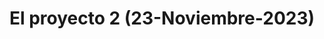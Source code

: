 ---
title: "El proyecto 2 (23-Noviembre-2023)"
link: "/Proyecto2/"
description: "Este es el proyecto 2."
---